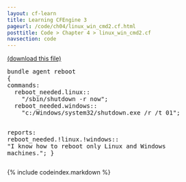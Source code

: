 ```yaml
---
layout: cf-learn
title: Learning CFEngine 3
pageurl: /code/ch04/linux_win_cmd2.cf.html
posttitle: Code > Chapter 4 > linux_win_cmd2.cf
navsection: code
---
```


[(download this file)](https://raw.github.com/zzamboni/cf-learn.info/master/src/ch04/linux_win_cmd2.cf)

<div class="highlight"><pre><span class="k">bundle</span> <span class="k">agent</span> <span class="nf">reboot</span>
<span class="p">{</span>
<span class="kd">commands</span><span class="p">:</span>
  <span class="nc">reboot_needed.linux</span><span class="p">::</span>
    <span class="s">&quot;/sbin/shutdown -r now&quot;</span><span class="p">;</span>
  <span class="nc">reboot_needed.windows</span><span class="p">::</span>
    <span class="s">&quot;c:/Windows/system32/shutdown.exe /r /t 01&quot;</span><span class="p">;</span>
    
<span class="kd">reports</span><span class="p">:</span>
  <span class="nc">reboot_needed.!linux.!windows</span><span class="p">::</span>
    <span class="s">&quot;I know how to reboot only Linux and Windows machines.&quot;</span><span class="p">;</span>
<span class="p">}</span>
</pre></div>


{% include codeindex.markdown %}
